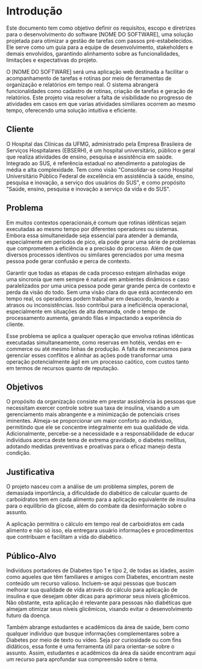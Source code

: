 # Introdução

Este documento tem como objetivo definir os requisitos, escopo e diretrizes para o desenvolvimento do software [NOME DO SOFTWARE], uma solução projetada para otimizar a gestão de tarefas com passos pré-estabelecidos. Ele serve como um guia para a equipe de desenvolvimento, stakeholders e demais envolvidos, garantindo alinhamento sobre as funcionalidades, limitações e expectativas do projeto.

O [NOME DO SOFTWARE] será uma aplicação web destinada a facilitar o acompanhamento de tarefas e rotinas por meio de ferramentas de organização e relatórios em tempo real. O sistema abrangerá funcionalidades como cadastro de rotinas, criação de tarefas e geração de relatórios. Este projeto visa resolver a falta de visibilidade no progresso de atividades em casos em que varias atividades similiares ocorrem ao mesmo tempo, oferecendo uma solução intuitiva e eficiente.

## Cliente 
O Hospital das Clínicas da UFMG, administrado pela Empresa Brasileira de Serviços Hospitalares (EBSERH), é um hospital universitário, público e geral que realiza atividades de ensino, pesquisa e assistência em saúde. Integrado ao SUS, é referência estadual no atendimento a patologias de média e alta complexidade. Tem como visão "Consolidar-se como Hospital Universitário Público Federal de excelência em assistência à saúde, ensino, pesquisa e inovação, a serviço dos usuários do SUS", e como propósito "Saúde, ensino, pesquisa e inovação a serviço da vida e do SUS".

## Problema
Em muitos contextos operacionais,é comum que rotinas idênticas sejam executadas ao mesmo tempo por diferentes operadores ou sistemas. Embora essa simultaneidade seja essencial para atender à demanda, especialmente em períodos de pico, ela pode gerar uma série de problemas que comprometem a eficiência e a precisão do processo. Além de que diversos processos identivos ou similares gerenciados por uma mesma pessoa pode gerar confusão e perca de contexto.

Garantir que todas as etapas de cada processo estejam alinhadas exige uma sincronia que nem sempre é natural em ambientes dinâmicos e caso paralelizados por uma unica pessoa pode gerar grande perca de contexto e perda da visão do todo. Sem uma visão clara do que está acontecendo em tempo real, os operadores podem trabalhar em desacordo, levando a atrasos ou inconsistências. Isso contribui para a ineficiência operacional, especialmente em situações de alta demanda, onde o tempo de processamento aumenta, gerando filas e impactando a experiência do cliente.

Esse problema se aplica a qualquer operação que envolva rotinas idênticas executadas simultaneamente, como reservas em hotéis, vendas em e-commerce ou até mesmo linhas de produção. A falta de mecanismos para gerenciar esses conflitos e alinhar as ações pode transformar uma operação potencialmente ágil em um processo caótico, com custos tanto em termos de recursos quanto de reputação.

## Objetivos

O propósito da organização consiste em prestar assistência às pessoas que necessitam exercer controle sobre sua taxa de insulina, visando a um gerenciamento mais abrangente e a minimização de potenciais crises iminentes. Almeja-se proporcionar um maior conforto ao indivíduo, permitindo que ele se concentre integralmente em sua qualidade de vida. Adicionalmente, percebe-se a necessidade e a responsabilidade de educar indivíduos acerca deste tema de extrema gravidade, o diabetes mellitus, adotando medidas preventivas e proativas para o eficaz manejo desta condição.

## Justificativa

O projeto nasceu com a análise de um problema simples, porem de demasiada importância, a dificuldade do diabético de calcular quanto de carboidratos tem em cada alimento para a aplicação equivalente de insulina para o equilíbrio da glicose, além do combate da desinformação sobre o assunto.

A aplicação permitira o cálculo em tempo real de carboidratos em cada alimento e não só isso, ela entregara usuário informações e procedimentos que contribuam e facilitam a vida do diabético.

## Público-Alvo

Indivíduos portadores de Diabetes tipo 1 e tipo 2, de todas as idades, assim como aqueles que têm familiares e amigos com Diabetes, encontram neste conteúdo um recurso valioso. Incluem-se aqui pessoas que buscam melhorar sua qualidade de vida através do cálculo para aplicação de insulina e que desejam obter dicas para aprimorar seus níveis glicêmicos. Não obstante, esta aplicação é relevante para pessoas não diabéticas que almejam otimizar seus níveis glicêmicos, visando evitar o desenvolvimento futuro da doença.

Também abrange estudantes e acadêmicos da área de saúde, bem como qualquer indivíduo que busque informações complementares sobre a Diabetes por meio de texto ou vídeo. Seja por curiosidade ou com fins didáticos, essa fonte é uma ferramenta útil para orientar-se sobre o assunto. Assim, estudantes e acadêmicos da área da saúde encontram aqui um recurso para aprofundar sua compreensão sobre o tema.
